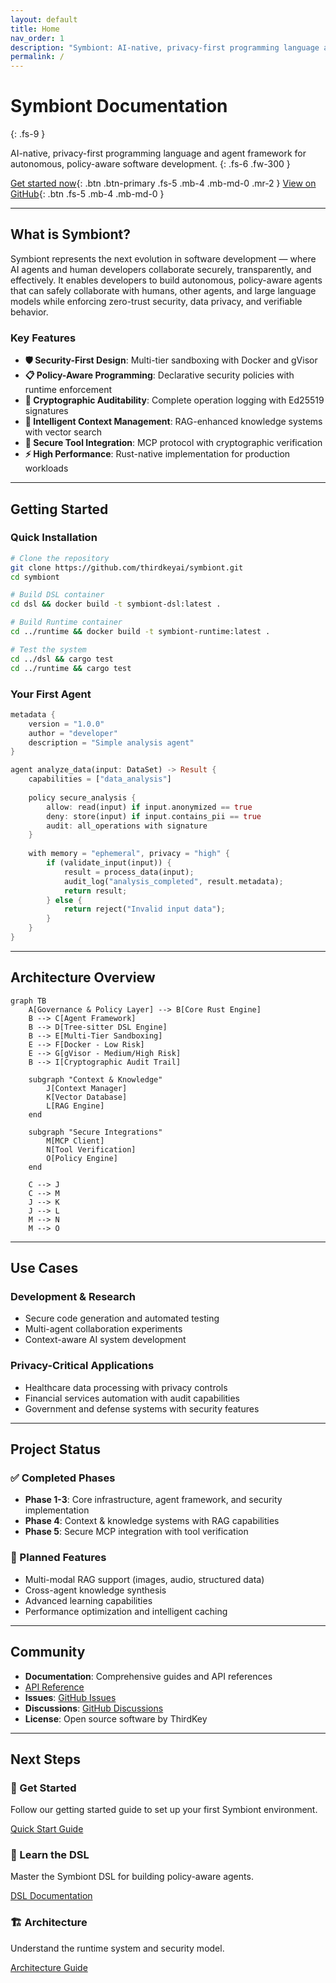 ```yaml
---
layout: default
title: Home
nav_order: 1
description: "Symbiont: AI-native, privacy-first programming language and agent framework"
permalink: /
---
```


# Symbiont Documentation
{: .fs-9 }

AI-native, privacy-first programming language and agent framework for autonomous, policy-aware software development.
{: .fs-6 .fw-300 }

[Get started now](#getting-started){: .btn .btn-primary .fs-5 .mb-4 .mb-md-0 .mr-2 }
[View on GitHub](https://github.com/thirdkeyai/symbiont){: .btn .fs-5 .mb-4 .mb-md-0 }

---

## What is Symbiont?

Symbiont represents the next evolution in software development — where AI agents and human developers collaborate securely, transparently, and effectively. It enables developers to build autonomous, policy-aware agents that can safely collaborate with humans, other agents, and large language models while enforcing zero-trust security, data privacy, and verifiable behavior.

### Key Features

- **🛡️ Security-First Design**: Multi-tier sandboxing with Docker and gVisor
- **📋 Policy-Aware Programming**: Declarative security policies with runtime enforcement
- **🔐 Cryptographic Auditability**: Complete operation logging with Ed25519 signatures
- **🧠 Intelligent Context Management**: RAG-enhanced knowledge systems with vector search
- **🔗 Secure Tool Integration**: MCP protocol with cryptographic verification
- **⚡ High Performance**: Rust-native implementation for production workloads

---

## Getting Started

### Quick Installation

```bash
# Clone the repository
git clone https://github.com/thirdkeyai/symbiont.git
cd symbiont

# Build DSL container
cd dsl && docker build -t symbiont-dsl:latest .

# Build Runtime container
cd ../runtime && docker build -t symbiont-runtime:latest .

# Test the system
cd ../dsl && cargo test
cd ../runtime && cargo test
```

### Your First Agent

```rust
metadata {
    version = "1.0.0"
    author = "developer"
    description = "Simple analysis agent"
}

agent analyze_data(input: DataSet) -> Result {
    capabilities = ["data_analysis"]
    
    policy secure_analysis {
        allow: read(input) if input.anonymized == true
        deny: store(input) if input.contains_pii == true
        audit: all_operations with signature
    }
    
    with memory = "ephemeral", privacy = "high" {
        if (validate_input(input)) {
            result = process_data(input);
            audit_log("analysis_completed", result.metadata);
            return result;
        } else {
            return reject("Invalid input data");
        }
    }
}
```

---

## Architecture Overview

```mermaid
graph TB
    A[Governance & Policy Layer] --> B[Core Rust Engine]
    B --> C[Agent Framework]
    B --> D[Tree-sitter DSL Engine]
    B --> E[Multi-Tier Sandboxing]
    E --> F[Docker - Low Risk]
    E --> G[gVisor - Medium/High Risk]
    B --> I[Cryptographic Audit Trail]
    
    subgraph "Context & Knowledge"
        J[Context Manager]
        K[Vector Database]
        L[RAG Engine]
    end
    
    subgraph "Secure Integrations"
        M[MCP Client]
        N[Tool Verification]
        O[Policy Engine]
    end
    
    C --> J
    C --> M
    J --> K
    J --> L
    M --> N
    M --> O
```

---

## Use Cases

### Development & Research
- Secure code generation and automated testing
- Multi-agent collaboration experiments
- Context-aware AI system development

### Privacy-Critical Applications
- Healthcare data processing with privacy controls
- Financial services automation with audit capabilities
- Government and defense systems with security features

---

## Project Status

### ✅ Completed Phases
- **Phase 1-3**: Core infrastructure, agent framework, and security implementation
- **Phase 4**: Context & knowledge systems with RAG capabilities
- **Phase 5**: Secure MCP integration with tool verification

### 🔮 Planned Features
- Multi-modal RAG support (images, audio, structured data)
- Cross-agent knowledge synthesis
- Advanced learning capabilities
- Performance optimization and intelligent caching

---

## Community

- **Documentation**: Comprehensive guides and API references
- [API Reference](api-reference.md)
- **Issues**: [GitHub Issues](https://github.com/thirdkeyai/symbiont/issues)
- **Discussions**: [GitHub Discussions](https://github.com/thirdkeyai/symbiont/discussions)
- **License**: Open source software by ThirdKey

---

## Next Steps

<div class="grid grid-cols-1 md:grid-cols-3 gap-6 mt-8">
  <div class="card">
    <h3>🚀 Get Started</h3>
    <p>Follow our getting started guide to set up your first Symbiont environment.</p>
    <a href="/getting-started" class="btn btn-outline">Quick Start Guide</a>
  </div>
  
  <div class="card">
    <h3>📖 Learn the DSL</h3>
    <p>Master the Symbiont DSL for building policy-aware agents.</p>
    <a href="/dsl-guide" class="btn btn-outline">DSL Documentation</a>
  </div>
  
  <div class="card">
    <h3>🏗️ Architecture</h3>
    <p>Understand the runtime system and security model.</p>
    <a href="/runtime-architecture" class="btn btn-outline">Architecture Guide</a>
  </div>
</div>